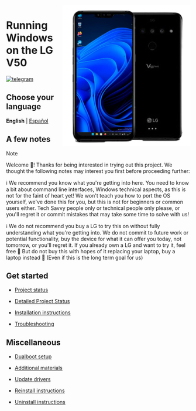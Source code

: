 <img align="right" src="../../devices/flashlmdd.png" width="350" alt="Windows 11 Running On A V50">

# Running Windows on the LG V50
[![telegram](https://img.shields.io/badge/chat-telegram-brightgreen.svg?logo=telegram&style=flat-square)](https://t.me/lgedevices)

## Choose your language
**English** | [Español](README-es.md)

## A few notes

> [!NOTE]
> Welcome 🥰! Thanks for being interested in trying out this project. We thought the following notes may interest you first before proceeding further:
>
> ℹ️ We recommend you know what you're getting into here. You need to know a bit about command line interfaces, Windows technical aspects, as this is not for the faint of heart yet! We won't teach you how to port the OS yourself, we've done this for you, but this is not for beginners or common users either. Tech Savvy people only or technical people only please, or you'll regret it or commit mistakes that may take some time to solve with us!
>
> ℹ️ We do not recommend you buy a LG to try this on without fully understanding what you're getting into. We do not commit to future work or potential functionality, buy the device for what it can offer you today, not tomorrow, or you'll regret it. If you already own a LG and want to try it, feel free 🙂 But do not buy this with hopes of it replacing your laptop, buy a laptop instead 🙂 (Even if this is the long term goal for us)

## Get started
- [Project status](English/status.md)

- [Detailed Project Status](English/detailed-status.md)

- [Installation instructions](English/1-partition.md)

- [Troubleshooting](English/troubleshooting.md)


## Miscellaneous
- [Dualboot setup](English/3-dualboot.md)

- [Additional materials](English/materials.md)

- [Update drivers](English/update.md)

- [Reinstall instructions](English/reinstall.md)

- [Uninstall instructions](English/uninstall.md)